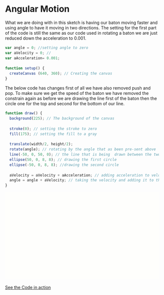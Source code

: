 # Angular Motion
What we are doing with in this sketch is having our baton moving faster and using angle to have it moving in two directions.
The setting for the first part of the code is still the same as our code used in rotating a baton we are just reduced down the acceleration to 0.001.

```js
var angle = 0; //setting angle to zero
var aVelocity = 0; //
var aAcceleration= 0.001;

function setup() {
  createCanvas (640, 360); // Creating the canvas
}
```
The below code has changes first of all we have also removed push and pop.  To make sure we get the speed of the baton we have removed the constrain again as before we are drawing the line first of the baton then the circle one for the top and second for the bottom of our line.

```js
function draw() {
  background(225); // The background of the canvas

  stroke(0); // setting the stroke to zero
  fill(175); // setting the fill to a gray

  translate(width/2, height/2);  
  rotate(angle); // rotating by the angle that as been pre-sent above
  line(-50, 0, 50, 0); // the line that is being  drawn between the two ellipse
  ellipse(50, 0, 8, 8); // drawing the first circle
  ellipse(-50, 0, 8, 8); //drawing the second circle

  aVelocity = aVelocity + aAcceleration; // adding acceleration to velocity
  angle = angle + aVelocity; // taking the velocity and adding it to the angle
}

```
<img src ="img/motion.gif"/>

[See the Code in action](index.html)
